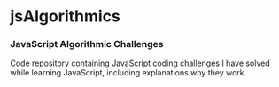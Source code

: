 # jsAlgorithmics

### JavaScript Algorithmic Challenges

Code repository containing JavaScript coding challenges I have solved while learning JavaScript, including explanations why they work.
